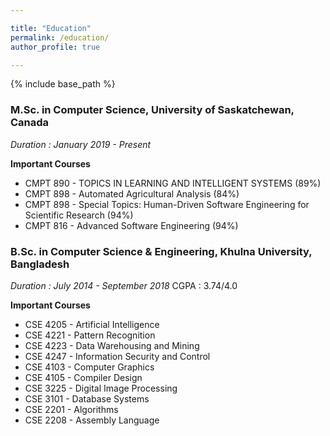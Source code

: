 ```yaml
---

title: "Education"
permalink: /education/
author_profile: true

---
```


{% include base_path %}

<!-- layout: archive -->

### M.Sc. in Computer Science, University of Saskatchewan, Canada 
*Duration : January 2019 - Present*

**Important Courses**
* CMPT 890 - TOPICS IN LEARNING AND INTELLIGENT SYSTEMS (89%)
* CMPT 898 - Automated Agricultural Analysis (84%)
* CMPT 898 - Special Topics: Human-Driven Software Engineering for Scientific Research (94%)
* CMPT 816 - Advanced Software Engineering	(94%)

### B.Sc. in Computer Science & Engineering, Khulna University, Bangladesh
*Duration : July 2014 - September 2018*
CGPA : 3.74/4.0

**Important Courses**
* CSE 4205 - Artificial Intelligence
* CSE 4221 - Pattern Recognition
* CSE 4223 - Data Warehousing and Mining
* CSE 4247 - Information Security and Control
* CSE 4103 - Computer Graphics 
* CSE 4105 - Compiler Design
* CSE 3225 - Digital Image Processing
* CSE 3101 - Database Systems
* CSE 2201 - Algorithms
* CSE 2208 - Assembly Language


<!-- 
## Undergraduate Graduate Courses Taken at Khulna University

**4-2 (Fourth Year, Second Term)**

* CSE 4200 - Project and Thesis-II
* CSE 4205 - Artificial Intelligence
* CSE 4206 - Artificial Intelligence Lab.
* CSE 4221 - Pattern Recognition
* CSE 4222 - Pattern Recognition Lab.
* CSE 4223 - Data Warehousing and Mining
* CSE 4224 - Data Warehousing and Mining Lab.
* CSE 4247 - Information Security and Control


**4-1 (Fourth Year, First Term)**

* CSE 4100 - Project and Thesis-I
* CSE 4103 - Computer Graphics
* CSE 4104 - Computer Graphics Lab.
* CSE 4105 - Compiler Design
* CSE 4106 - Compiler Design Lab.
* CSE 4111 - Computer Networks
* CSE 4112 - Computer Networks Lab.
* CSE 4121 - Applied Probability And Queuing Theory
* CSE 4125 - Computational Geometry


**3-2 (Third Year, Second Term)**

* CSE 3200 - Web Programming Project
* CSE 3201 - Operating System & Systems Programming 
* CSE 3202 - Operating System & Systems Programming Lab.
* CSE 3203 - Software Engineering and Information System
* CSE 3204 - Software Engineering and Information System Lab.
* CSE 3225 - Digital Image Processing
* CSE 3226 - Digital Image Processing Lab.
* ECE 3251 - Data Communication
* BA 3251 - Industrial Management and Law

**3-1 (Third Year, First Term)**

* CSE 3100 - Technical Writing and Presentation
* CSE 3101 - Database Systems
* CSE 3102 - Database Systems Project
* CSE 3105 - Numerical Methods
* CSE 3106 - Numerical Methods Laboratory
* CSE 3111 - Microprocessors and Microcontrollers
* CSE 3112 - Microprocessors and Microcontrollers Lab.
* ECE 3151 - Digital Electronics
* MATH 3153 - Mathematical Methods
* BA 3151 - Accounting 

**2-2 (Second Year, Second Term)**

* CSE 2200 - Software Development Project
* CSE 2201 - Algorithms
* CSE 2202 - Algorithms Lab.
* CSE 2203 - Computer Architecture
* CSE 2208 - Assembly Language
* ECE 2251 - Electrical Drives and Instrumentation
* ECE 2252 - Electrical Drives and Instrumentation Lab.
* MATH 2253 - Statistics and Complex Variable
* HSS 2251 - Psychology


**2-1 (Second Year, First Term)**

* CSE 2101 - Data Structure
* CSE 2102 - Data Structure Lab.
* CSE 2111 - Digital Logic Design
* CSE 2112 - Digital Logic Design Lab.
* CSE 2114 - Advanced Programming Laboratory
* ECE 2151 - Electronic Devices & Circuits
* ECE 2152 - Electronic Devices & Circuits Lab.
* ECON 2151 - Economics
* MATH 2153 - Vector Analysis and Matrix


**1-2 (First Year, Second Term)**

* CSE 1201 - Object Oriented Programming
* CSE 1202 - Object Oriented Programming Lab.
* CSE 1203 - Discrete Mathematics
* ECE 1251 - Electrical Circuits
* ECE 1252 - Electrical Circuits Lab.
* MATH 1253 - Geometry and Differential Equations
* ME 1252 - Engineering Drawing & CAD Project
* PHY 1253 - Physics-II
* PHY 1254 - Physics Lab-II
* HSS 1253 - Government & Sociology


**1-1 (First Year, First Term)**

* CSE 1101  - Computer Fundamentals
* CSE 1103  - Structured Programming
* CSE 1104  - Structured Programming Laboratory
* ME 1151   - Mechanics and Heat Engineering
* MATH 1153 - Calculus
* PHY 1153  - Physics-I
* PHY 1154  - Physics Laboratory-I
* CHEM 1151 - Chemistry
* CHEM 1152 - Chemistry Laboratory
* ENG 1151  - English

-->